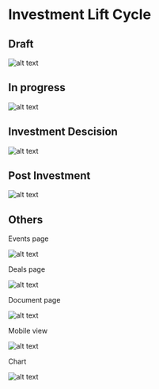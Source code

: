 # Investment Lift Cycle

## Draft

![alt text][draft]

## In progress

![alt text][in_progress]

## Investment Descision

![alt text][descision]

## Post Investment

![alt text][post_investment]

## Others

Events page

![alt text][lc5]

Deals page

![alt text][lc6]

Document page

![alt text][lc7]

Mobile view

![alt text][lc_m1]

Chart

![alt text][lc_m2]



[draft]: ../img/lc1.png 
[in_progress]: ../img/lc2.png 
[descision]: ../img/lc3.png 
[post_investment]: ../img/lc4.png 
[lc5]: ../img/lc5.png 
[lc6]: ../img/lc6.png 
[lc7]: ../img/lc7.png 
[lc_m1]: ../img/lc_m1.png 
[lc_m2]: ../img/lc_m2.png 
